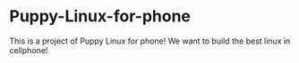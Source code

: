 Puppy-Linux-for-phone
=====================

This is a project of Puppy Linux for phone! We want to build the best linux in cellphone!
